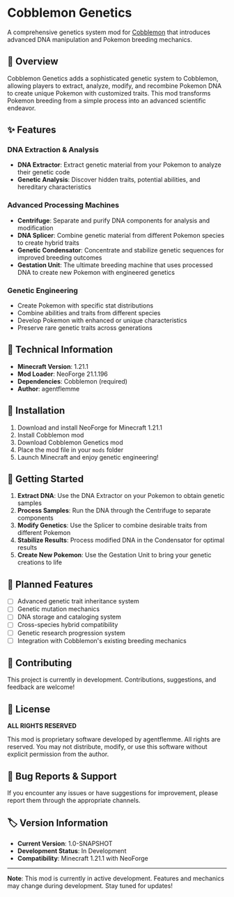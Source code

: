 # Cobblemon Genetics

A comprehensive genetics system mod for [Cobblemon](https://cobblemon.com/) that introduces advanced DNA manipulation and Pokemon breeding mechanics.

## 🧬 Overview

Cobblemon Genetics adds a sophisticated genetic system to Cobblemon, allowing players to extract, analyze, modify, and recombine Pokemon DNA to create unique Pokemon with customized traits. This mod transforms Pokemon breeding from a simple process into an advanced scientific endeavor.

## ✨ Features

### DNA Extraction & Analysis
- **DNA Extractor**: Extract genetic material from your Pokemon to analyze their genetic code
- **Genetic Analysis**: Discover hidden traits, potential abilities, and hereditary characteristics

### Advanced Processing Machines
- **Centrifuge**: Separate and purify DNA components for analysis and modification
- **DNA Splicer**: Combine genetic material from different Pokemon species to create hybrid traits
- **Genetic Condensator**: Concentrate and stabilize genetic sequences for improved breeding outcomes
- **Gestation Unit**: The ultimate breeding machine that uses processed DNA to create new Pokemon with engineered genetics

### Genetic Engineering
- Create Pokemon with specific stat distributions
- Combine abilities and traits from different species
- Develop Pokemon with enhanced or unique characteristics
- Preserve rare genetic traits across generations

## 🔧 Technical Information

- **Minecraft Version**: 1.21.1
- **Mod Loader**: NeoForge 21.1.196
- **Dependencies**: Cobblemon (required)
- **Author**: agentflemme

## 🚀 Installation

1. Download and install NeoForge for Minecraft 1.21.1
2. Install Cobblemon mod
3. Download Cobblemon Genetics mod
4. Place the mod file in your `mods` folder
5. Launch Minecraft and enjoy genetic engineering!

## 🧪 Getting Started

1. **Extract DNA**: Use the DNA Extractor on your Pokemon to obtain genetic samples
2. **Process Samples**: Run the DNA through the Centrifuge to separate components
3. **Modify Genetics**: Use the Splicer to combine desirable traits from different Pokemon
4. **Stabilize Results**: Process modified DNA in the Condensator for optimal results
5. **Create New Pokemon**: Use the Gestation Unit to bring your genetic creations to life

## 🎯 Planned Features

- [ ] Advanced genetic trait inheritance system
- [ ] Genetic mutation mechanics
- [ ] DNA storage and cataloging system
- [ ] Cross-species hybrid compatibility
- [ ] Genetic research progression system
- [ ] Integration with Cobblemon's existing breeding mechanics

## 🤝 Contributing

This project is currently in development. Contributions, suggestions, and feedback are welcome!

## 📜 License

**ALL RIGHTS RESERVED**

This mod is proprietary software developed by agentflemme. All rights are reserved. You may not distribute, modify, or use this software without explicit permission from the author.

## 🐛 Bug Reports & Support

If you encounter any issues or have suggestions for improvement, please report them through the appropriate channels.

## 🏷️ Version Information

- **Current Version**: 1.0-SNAPSHOT
- **Development Status**: In Development
- **Compatibility**: Minecraft 1.21.1 with NeoForge

---

**Note**: This mod is currently in active development. Features and mechanics may change during development. Stay tuned for updates!
